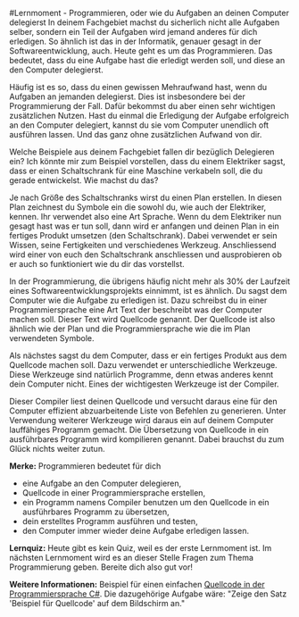 #Lernmoment - Programmieren, oder wie du Aufgaben an deinen Computer delegierst
In deinem Fachgebiet machst du sicherlich nicht alle Aufgaben selber, sondern ein Teil der Aufgaben wird jemand anderes für dich erledigen. So ähnlich ist das in der Informatik, genauer gesagt in der Softwareentwicklung, auch. Heute geht es um das Programmieren. Das bedeutet, dass du eine Aufgabe hast die erledigt werden soll, und diese an den Computer delegierst.

Häufig ist es so, dass du einen gewissen Mehraufwand hast, wenn du Aufgaben an jemanden delegierst. Dies ist insbesondere bei der Programmierung der Fall. Dafür bekommst du aber einen sehr wichtigen zusätzlichen Nutzen. Hast du einmal die Erledigung der Aufgabe erfolgreich an den Computer delegiert, kannst du sie vom Computer unendlich oft ausführen lassen. Und das ganz ohne zusätzlichen Aufwand von dir.

Welche Beispiele aus deinem Fachgebiet fallen dir bezüglich Delegieren ein? Ich könnte mir zum Beispiel vorstellen, dass du einem Elektriker sagst, dass er einen Schaltschrank für eine Maschine verkabeln soll, die du gerade entwickelst. Wie machst du das?

Je nach Größe des Schaltschranks wirst du einen Plan erstellen. In diesen Plan zeichnest du Symbole ein die sowohl du, wie auch der Elektriker, kennen. Ihr verwendet also eine Art Sprache. Wenn du dem Elektriker nun gesagt hast was er tun soll, dann wird er anfangen und deinen Plan in ein fertiges Produkt umsetzen (den Schaltschrank). Dabei verwendet er sein Wissen, seine Fertigkeiten und verschiedenes Werkzeug. Anschliessend wird einer von euch den Schaltschrank anschliessen und ausprobieren ob er auch so funktioniert wie du dir das vorstellst.

In der Programmierung, die übrigens häufig nicht mehr als 30% der Laufzeit eines Softwareentwicklungsprojekts einnimmt, ist es ähnlich. Du sagst dem Computer wie die Aufgabe zu erledigen ist. Dazu schreibst du in einer Programmiersprache eine Art Text der beschreibt was der Computer machen soll. Dieser Text wird Quellcode genannt. Der Quellcode ist also ähnlich wie der Plan und die Programmiersprache wie die im Plan verwendeten Symbole.

Als nächstes sagst du dem Computer, dass er ein fertiges Produkt aus dem Quellcode machen soll. Dazu verwendet er unterschiedliche Werkzeuge. Diese Werkzeuge sind natürlich Programme, denn etwas anderes kennt dein Computer nicht. Eines der wichtigesten Werkzeuge ist der Compiler.

Dieser Compiler liest deinen Quellcode und versucht daraus eine für den Computer effizient abzuarbeitende Liste von Befehlen zu generieren. Unter Verwendung weiterer Werkzeuge wird daraus ein auf deinem Computer lauffähiges Programm gemacht. Die Übersetzung von Quellcode in ein ausführbares Programm wird kompilieren genannt. Dabei brauchst du zum Glück nichts weiter zutun.

**Merke:** Programmieren bedeutet für dich

- eine Aufgabe an den Computer delegieren,
- Quellcode in einer Programmiersprache erstellen,
- ein Programm namens Compiler benutzen um den Quellcode in ein ausführbares Programm zu übersetzen,
- dein erstelltes Programm ausführen und testen,
- den Computer immer wieder deine Aufgabe erledigen lassen.

**Lernquiz:** Heute gibt es kein Quiz, weil es der erste Lernmoment ist. Im nächsten Lernmoment wird es an dieser Stelle Fragen zum Thema Programmierung geben. Bereite dich also gut vor!

**Weitere Informationen:** Beispiel für einen einfachen [Quellcode in der Programmiersprache C#](https://github.com/inginform/lernmomente/blob/master/Programmierung/HalloWelt.cs). Die dazugehörige Aufgabe wäre: "Zeige den Satz 'Beispiel für Quellcode' auf dem Bildschirm an."

